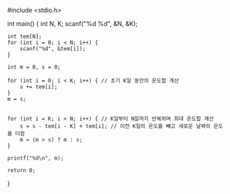 #include <stdio.h>

int main() {
    int N, K;
    scanf("%d %d", &N, &K);
    
    int tem[N];
    for (int i = 0; i < N; i++) {
        scanf("%d", &tem[i]); 
    }

    int m = 0, s = 0;
    
    for (int i = 0; i < K; i++) { // 초기 K일 동안의 온도합 계산
        s += tem[i];
    }
    m = s; 

    
    for (int i = K; i < N; i++) { // K일부터 N일까지 반복하며 최대 온도합 계산
        s = s - tem[i - K] + tem[i]; // 이전 K일의 온도를 빼고 새로운 날짜의 온도를 더함
        m = (m > s) ? m : s;
    }

    printf("%d\n", m);

    return 0;
}
